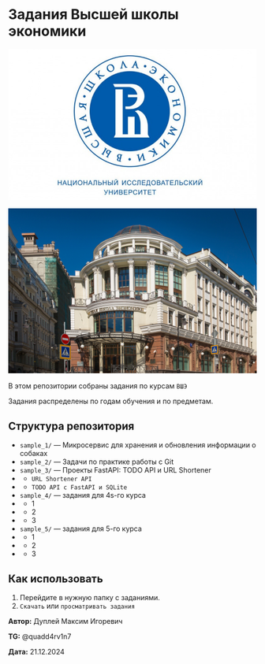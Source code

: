 # Задания Высшей школы экономики

![alt text](img/hse_1.png)

![alt text](img/hse_2.png)

В этом репозитории собраны задания по курсам `ВШЭ`

Задания распределены по годам обучения и по предметам.


## Структура репозитория

- `sample_1/` — Микросервис для хранения и обновления информации о собаках
- `sample_2/` — Задачи по практике работы с Git
- `sample_3/` — Проекты FastAPI: TODO API и URL Shortener
- - `URL Shortener API`
- - `TODO API с FastAPI и SQLite`
- `sample_4/` — задания для 4s-го курса
- - 1
- - 2
- - 3
- `sample_5/` — задания для 5-го курса
- - 1
- - 2
- - 3


## Как использовать

1. Перейдите в нужную папку с заданиями.
2. `Скачать` или `просматривать задания`



**Автор:** Дуплей Максим Игоревич

**TG:** @quadd4rv1n7

**Дата:** 21.12.2024
